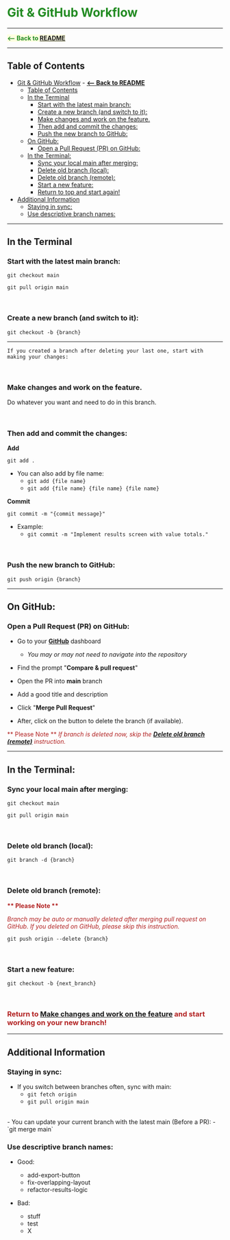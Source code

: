 # <span style="color:forestgreen">Git & GitHub Workflow</span>


*****
<span style="color:forestgreen; background-color:lightyellow">__<-- Back to [README](README.md#contact-and-collaboration)__</span>
*****


## Table of Contents

- [Git \& GitHub Workflow](#git--github-workflow)
          - [__\<-- Back to README__](#---back-to-readme)
  - [Table of Contents](#table-of-contents)
  - [In the Terminal](#in-the-terminal)
    - [Start with the latest main branch:](#start-with-the-latest-main-branch)
    - [Create a new branch (and switch to it):](#create-a-new-branch-and-switch-to-it)
    - [Make changes and work on the feature.](#make-changes-and-work-on-the-feature)
    - [Then add and commit the changes:](#then-add-and-commit-the-changes)
    - [Push the new branch to GitHub:](#push-the-new-branch-to-github)
  - [On GitHub:](#on-github)
    - [Open a Pull Request (PR) on GitHub:](#open-a-pull-request-pr-on-github)
  - [In the Terminal:](#in-the-terminal-1)
    - [Sync your local main after merging:](#sync-your-local-main-after-merging)
    - [Delete old branch (local):](#delete-old-branch-local)
    - [Delete old branch (remote):](#delete-old-branch-remote)
    - [Start a new feature:](#start-a-new-feature)
    - [Return to top and start again!](#return-to-top-and-start-again)
- [Additional Information](#additional-information)
    - [Staying in sync:](#staying-in-sync)
    - [Use descriptive branch names:](#use-descriptive-branch-names)

*****

## In the Terminal

### Start with the latest main branch:

`git checkout main`

`git pull origin main`

<br>

### Create a new branch (and switch to it):

`git checkout -b {branch}`

*****

    If you created a branch after deleting your last one, start with making your changes:

<br>

### Make changes and work on the feature.

Do whatever you want and need to do in this branch.

<br>

### Then add and commit the changes:

__Add__

`git add .`

  - You can also add by file name:
    - `git add {file name}`
    - `git add {file name} {file name} {file name}`

__Commit__

`git commit -m "{commit message}"`

  - Example:
    - `git commit -m "Implement results screen with value totals."`

<br>

### Push the new branch to GitHub:

`git push origin {branch}`

*******

## On GitHub:

### Open a Pull Request (PR) on GitHub:

- Go to your __[GitHub](https://github.com/dashboard)__ dashboard
  - _You may or may not need to navigate into the repository_
- Find the prompt "__Compare & pull request__"
- Open the PR into __main__ branch

- Add a good title and description

- Click "__Merge Pull Request__"

- After, click on the button to delete the branch (if available).

<span style="color:firebrick">** Please Note ** _If branch is deleted now, skip the __[Delete old branch (remote)](#delete-old-branch-remote)__ instruction._</span>


*******


## In the Terminal:

### Sync your local main after merging:
`git checkout main`

`git pull origin main`

<br>

### Delete old branch (local):

`git branch -d {branch}`

<br>

### Delete old branch (remote):

__<span style="color:firebrick">** Please Note **</span>__

_<span style="color:firebrick">Branch may be auto or manually deleted after merging pull request on GitHub. If you deleted on GitHub, please skip this instruction.</span>_ 

`git push origin --delete {branch}`

<br>

### Start a new feature:

`git checkout -b {next_branch}`

<br>

### <span style="color:firebrick">Return to __[Make changes and work on the feature](#make-changes-and-work-on-the-feature)__ and start working on your new branch!</span>

*****

## Additional Information

### Staying in sync:

- If you switch between branches often, sync with main:
  - `git fetch origin`
  - `git pull origin main`
<br>
- You can update your current branch with the latest main (Before a PR):
  - `git merge main`

<br>

### Use descriptive branch names:

- Good:
  - add-export-button
  - fix-overlapping-layout
  - refactor-results-logic

- Bad:
  - stuff
  - test
  - X